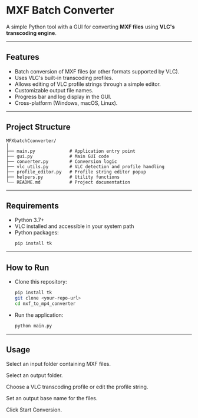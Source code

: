 # MXF Batch Converter

A simple Python tool with a GUI for converting **MXF files** using **VLC's transcoding engine**.

---

## Features
- Batch conversion of MXF files (or other formats supported by VLC).
- Uses VLC's built-in transcoding profiles.
- Allows editing of VLC profile strings through a simple editor.
- Customizable output file names.
- Progress bar and log display in the GUI.
- Cross-platform (Windows, macOS, Linux).

---

## Project Structure
```
MFXbatchCconverter/
│
├── main.py             # Application entry point
├── gui.py              # Main GUI code
├── converter.py        # Conversion logic
├── vlc_utils.py        # VLC detection and profile handling
├── profile_editor.py   # Profile string editor popup
├── helpers.py          # Utility functions
└── README.md           # Project documentation
```

---

## Requirements
- Python 3.7+
- VLC installed and accessible in your system path
- Python packages:
  ```bash
  pip install tk

---

## How to Run
- Clone this repository:
  ```bash
  pip install tk
  git clone <your-repo-url>
  cd mxf_to_mp4_converter
- Run the application:
  ```bash
  python main.py

---

## Usage
Select an input folder containing MXF files.

Select an output folder.

Choose a VLC transcoding profile or edit the profile string.

Set an output base name for the files.

Click Start Conversion.

